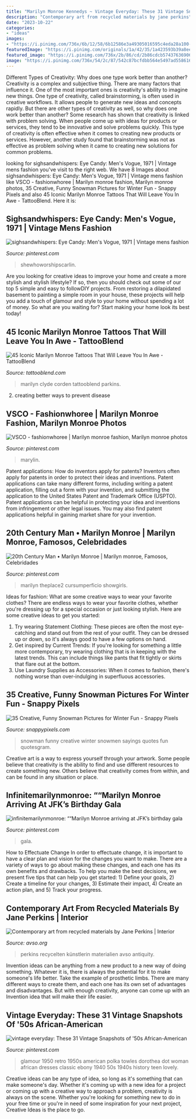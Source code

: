 ```yaml
---
title: "Marilyn Monroe Kennedys ~ Vintage Everyday: These 31 Vintage Snapshots Of &#039;50s African-american"
description: "Contemporary art from recycled materials by jane perkins"
date: "2023-10-22"
categories:
- "ideas"
images:
- "https://i.pinimg.com/736x/6b/12/58/6b12586e3a49305016595c4eda28a100--plaza-hotel-showgirls.jpg"
featuredImage: "https://i.pinimg.com/originals/1a/42/35/1a423593b39a8ee8e4250be489113bf1.jpg"
featured_image: "https://i.pinimg.com/736x/2b/86/cd/2b86cdcb57437636906f5135ac3b965a--eye-candy-men-ugly-clothes.jpg"
image: "https://i.pinimg.com/736x/54/2c/87/542c87bcfdbb564e5497ad5586162a6d.jpg"
---
```



Different Types of Creativity: Why does one type work better than another?
Creativity is a complex and subjective thing. There are many factors that influence it. One of the most important ones is creativity's ability to imagine new things. One type of creativity, called brainstorming, is often used in creative workflows. It allows people to generate new ideas and concepts rapidly. But there are other types of creativity as well, so why does one work better than another?
Some research has shown that creativity is linked with problem solving. When people come up with ideas for products or services, they tend to be innovative and solve problems quickly. This type of creativity is often effective when it comes to creating new products or services. However, another study found that brainstorming was not as effective as problem solving when it came to creating new solutions for common problems.

	

		
looking for sighsandwhispers: Eye Candy: Men&#039;s Vogue, 1971 | Vintage mens fashion you've visit to the right web. We have 8 Images about sighsandwhispers: Eye Candy: Men&#039;s Vogue, 1971 | Vintage mens fashion like VSCO - fashionwhoree | Marilyn monroe fashion, Marilyn monroe photos, 35 Creative, Funny Snowman Pictures for Winter Fun - Snappy Pixels and also 45 Iconic Marilyn Monroe Tattoos That Will Leave You In Awe - TattooBlend. Here it is:
		
    
## Sighsandwhispers: Eye Candy: Men&#039;s Vogue, 1971 | Vintage Mens Fashion

<img loading=lazy src="https://i.pinimg.com/736x/2b/86/cd/2b86cdcb57437636906f5135ac3b965a--eye-candy-men-ugly-clothes.jpg" onerror="this.onerror=null;this.src='https://tse4.mm.bing.net/th?id=OIP.4ENz0yW74ijPh27H6THO8wHaLQ&amp;pid=15.1';" alt="sighsandwhispers: Eye Candy: Men&#039;s Vogue, 1971 | Vintage mens fashion">

_Source: pinterest.com_

>shewhoworshipscarlin. 

	

Are you looking for creative ideas to improve your home and create a more stylish and stylish lifestyle? If so, then you should check out some of our top 5 simple and easy to followDIY projects. From restoring a dilapidated basement to painting a simple room in your house, these projects will help you add a touch of glamour and style to your home without spending a lot of money. So what are you waiting for? Start making your home look its best today!

    
## 45 Iconic Marilyn Monroe Tattoos That Will Leave You In Awe - TattooBlend

<img loading=lazy src="https://tattooblend.com/wp-content/uploads/2015/11/Marilyn-Monroe-with-tattoos.jpg" onerror="this.onerror=null;this.src='https://tse4.mm.bing.net/th?id=OIP.5y6Y7PMrb4b5ntknyLBWbAHaHj&amp;pid=15.1';" alt="45 Iconic Marilyn Monroe Tattoos That Will Leave You In Awe - TattooBlend">

_Source: tattooblend.com_

>marilyn clyde corden tattooblend parkins. 

	

2. creating better ways to prevent disease 

    
## VSCO - Fashionwhoree | Marilyn Monroe Fashion, Marilyn Monroe Photos

<img loading=lazy src="https://i.pinimg.com/736x/54/2c/87/542c87bcfdbb564e5497ad5586162a6d.jpg" onerror="this.onerror=null;this.src='https://tse4.mm.bing.net/th?id=OIP.DkMcAmkKkNkcGgQgiTXYQAHaKO&amp;pid=15.1';" alt="VSCO - fashionwhoree | Marilyn monroe fashion, Marilyn monroe photos">

_Source: pinterest.com_

>marylin. 

	

Patent applications: How do inventors apply for patents?
Inventors often apply for patents in order to protect their ideas and inventions. Patent applications can take many different forms, including writing a patent application, filling out a form with your invention, and submitting the application to the United States Patent and Trademark Office (USPTO). 
Patent applications can be helpful in protecting your idea and inventions from infringement or other legal issues. You may also find patent applications helpful in gaining market share for your invention.

    
## 20th Century Man • Marilyn Monroe | Marilyn Monroe, Famosos, Celebridades

<img loading=lazy src="https://i.pinimg.com/736x/6b/12/58/6b12586e3a49305016595c4eda28a100--plaza-hotel-showgirls.jpg" onerror="this.onerror=null;this.src='https://tse4.mm.bing.net/th?id=OIP.hM8aWyaAJQr608MtE_Nu9AHaKd&amp;pid=15.1';" alt="20th Century Man • Marilyn Monroe | Marilyn monroe, Famosos, Celebridades">

_Source: pinterest.com_

>marilyn theplace2 cursumperficio showgirls. 

	

Ideas for fashion: What are some creative ways to wear your favorite clothes?
There are endless ways to wear your favorite clothes, whether you're dressing up for a special occasion or just looking stylish. Here are some creative ideas to get you started: 
1. Try wearing Statement Clothing: These pieces are often the most eye-catching and stand out from the rest of your outfit. They can be dressed up or down, so it's always good to have a few options on hand. 
2. Get inspired by Current Trends: If you're looking for something a little more contemporary, try wearing clothing that is in keeping with the latest trends. This can include things like pants that fit tightly or skirts that flare out at the bottom. 
3. Use Laundry Supplies as Accessories: When it comes to fashion, there's nothing worse than over-indulging in superfluous accessories.

    
## 35 Creative, Funny Snowman Pictures For Winter Fun - Snappy Pixels

<img loading=lazy src="https://snappypixels.com/wp-content/uploads/2014/01/creative-funny-snowman-pictures-24.jpg" onerror="this.onerror=null;this.src='https://tse3.mm.bing.net/th?id=OIP.LqCL6szElsIisHaJT-O32QHaJ4&amp;pid=15.1';" alt="35 Creative, Funny Snowman Pictures for Winter Fun - Snappy Pixels">

_Source: snappypixels.com_

>snowman funny creative winter snowmen sayings quotes fun quotesgram. 

	

Creative art is a way to express yourself through your artwork. Some people believe that creativity is the ability to find and use different resources to create something new. Others believe that creativity comes from within, and can be found in any situation or place.

    
## Infinitemarilynmonroe: ““Marilyn Monroe Arriving At JFK’s Birthday Gala

<img loading=lazy src="https://i.pinimg.com/736x/10/6a/b5/106ab5ab1813a0b93a6c62b5d7f50473.jpg" onerror="this.onerror=null;this.src='https://tse2.mm.bing.net/th?id=OIP.u2RuEzb8imPk0ipO0Bdu7AHaLa&amp;pid=15.1';" alt="infinitemarilynmonroe: ““Marilyn Monroe arriving at JFK’s birthday gala">

_Source: pinterest.com_

>gala. 

	

How to Effectuate Change
In order to effectuate change, it is important to have a clear plan and vision for the changes you want to make. There are a variety of ways to go about making these changes, and each one has its own benefits and drawbacks. To help you make the best decisions, we present five tips that can help you get started: 1) Define your goals, 2) Create a timeline for your changes, 3) Estimate their impact, 4) Create an action plan, and 5) Track your progress.

    
## Contemporary Art From Recycled Materials By Jane Perkins | Interior

<img loading=lazy src="https://www.avso.org/wp-content/uploads/files/5/5/8/contemporary-art-from-recycled-materials-by-jane-perkins-18-558.jpg" onerror="this.onerror=null;this.src='https://tse3.mm.bing.net/th?id=OIP.R9-1_TQT2kg8HVuq57wxCwHaHS&amp;pid=15.1';" alt="Contemporary art from recycled materials by Jane Perkins | Interior">

_Source: avso.org_

>perkins recycelten künstlerin materialien avso antiquity. 

	

Invention ideas can be anything from a new product to a new way of doing something. Whatever it is, there is always the potential for it to make someone's life better. Take the example of prosthetic limbs. There are many different ways to create them, and each one has its own set of advantages and disadvantages. But with enough creativity, anyone can come up with an Invention idea that will make their life easier.

    
## Vintage Everyday: These 31 Vintage Snapshots Of &#039;50s African-American

<img loading=lazy src="https://i.pinimg.com/originals/1a/42/35/1a423593b39a8ee8e4250be489113bf1.jpg" onerror="this.onerror=null;this.src='https://tse1.mm.bing.net/th?id=OIP.P1-Do0EBK04U-UiiIlKFHwHaLS&amp;pid=15.1';" alt="vintage everyday: These 31 Vintage Snapshots of &#039;50s African-American">

_Source: pinterest.com_

>glamour 1950 retro 1950s american polka towles dorothea dot woman african dresses classic ebony 1940 50s 1940s history teen lovely. 

	

Creative ideas can be any type of idea, so long as it's something that can make someone's day. Whether it's coming up with a new idea for a project or coming up with a creative way to approach a problem, creativity is always on the scene. Whether you're looking for something new to do in your free time or you're in need of some inspiration for your next project, Creative Ideas is the place to go.

